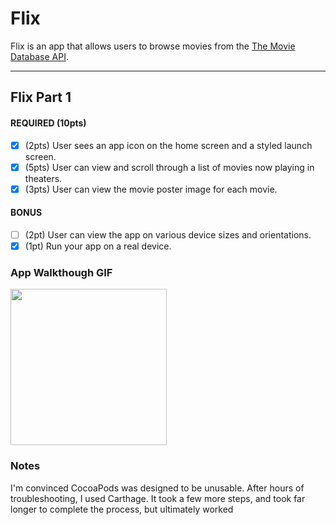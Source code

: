 # Flix

Flix is an app that allows users to browse movies from the [The Movie Database API](http://docs.themoviedb.apiary.io/#).

---

## Flix Part 1

#### REQUIRED (10pts)
- [x] (2pts) User sees an app icon on the home screen and a styled launch screen.
- [x] (5pts) User can view and scroll through a list of movies now playing in theaters.
- [x] (3pts) User can view the movie poster image for each movie.

#### BONUS
- [ ] (2pt) User can view the app on various device sizes and orientations.
- [x] (1pt) Run your app on a real device.

### App Walkthough GIF
<img src="https://media.giphy.com/media/Fea9mmRI3O35XBt8hp/200w_d.gif" width=250><br>

### Notes
I'm convinced CocoaPods was designed to be unusable.  After hours of troubleshooting, I used Carthage.  It took a few more steps, and took far longer to complete the process, but ultimately worked
